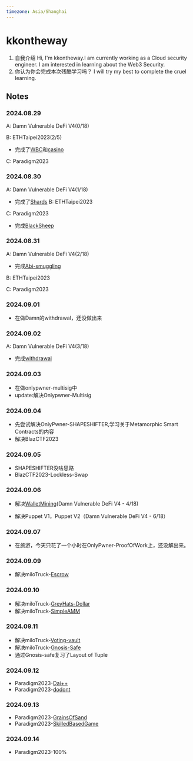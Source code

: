```yaml
---
timezone: Asia/Shanghai
---
```


# kkontheway

1. 自我介绍
   Hi, I'm kkontheway.I am currently working as a Cloud security engineer. I am interested in learning about the Web3 Security.
2. 你认为你会完成本次残酷学习吗？
    I will try my best to complete the cruel learning.

## Notes

<!-- Content_START -->

### 2024.08.29

A: Damn Vulnerable DeFi V4(0/18)

B: ETHTaipei2023(2/5)
- 完成了[WBC](https://github.com/DeFiHackLabs/Web3-CTF-Intensive-CoLearning/tree/main/Writeup/kkontheway/src/ETHTaipei2023#wbc)和[casino](https://github.com/DeFiHackLabs/Web3-CTF-Intensive-CoLearning/tree/main/Writeup/kkontheway/src/ETHTaipei2023#casino)

C: Paradigm2023

### 2024.08.30

A: Damn Vulnerable DeFi V4(1/18)
- 完成了[Shards](https://github.com/DeFiHackLabs/Web3-CTF-Intensive-CoLearning/tree/main/Writeup/kkontheway/src/DamnVulnerableDefi#shards)
B: ETHTaipei2023

C: Paradigm2023
- 完成[BlackSheep](https://github.com/DeFiHackLabs/Web3-CTF-Intensive-CoLearning/tree/main/Writeup/kkontheway/src/Paradigm2023#blacksheep)

### 2024.08.31

A: Damn Vulnerable DeFi V4(2/18)
- 完成[Abi-smuggling](https://github.com/DeFiHackLabs/Web3-CTF-Intensive-CoLearning/tree/main/Writeup/kkontheway/src/DamnVulnerableDefi#abi-smuggling)
  
B: ETHTaipei2023

C: Paradigm2023


### 2024.09.01

- 在做Damn的withdrawal，还没做出来

### 2024.09.02

A: Damn Vulnerable DeFi V4(3/18)
- 完成[withdrawal](https://github.com/DeFiHackLabs/Web3-CTF-Intensive-CoLearning/tree/main/Writeup/kkontheway/src/DamnVulnerableDefi#withdrawal)


### 2024.09.03

- 在做onlypwner-multisig中
- update:解决Onlypwner-Multisig


### 2024.09.04
- 先尝试解决OnlyPwner-SHAPESHIFTER,学习关于Metamorphic Smart Contracts的内容
- 解决BlazCTF2023

### 2024.09.05
- SHAPESHIFTER没啥思路
- BlazCTF2023-Lockless-Swap

### 2024.09.06
- 解决[WalletMining](https://github.com/DeFiHackLabs/Web3-CTF-Intensive-CoLearning/tree/main/Writeup/kkontheway/src/DamnVulnerableDefi#wallet-mining)(Damn Vulnerable DeFi V4 - 4/18)

- 解决Puppet V1，Puppet V2（Damn Vulnerable DeFi V4 - 6/18）

### 2024.09.07
- 在旅游，今天只花了一个小时在OnlyPwner-ProofOfWork上，还没解出来。

### 2024.09.09
- 解决miloTruck-[Escrow](https://github.com/DeFiHackLabs/Web3-CTF-Intensive-CoLearning/tree/main/Writeup/kkontheway/src/MiloTruck)

### 2024.09.10
- 解决miloTruck-[GreyHats-Dollar](https://github.com/DeFiHackLabs/Web3-CTF-Intensive-CoLearning/tree/main/Writeup/kkontheway/src/MiloTruck)
- 解决miloTruck-[SimpleAMM](https://github.com/DeFiHackLabs/Web3-CTF-Intensive-CoLearning/tree/main/Writeup/kkontheway/src/MiloTruck)

### 2024.09.11
- 解决miloTruck-[Voting-vault](https://github.com/DeFiHackLabs/Web3-CTF-Intensive-CoLearning/tree/main/Writeup/kkontheway/src/MiloTruck)
- 解决miloTruck-[Gnosis-Safe](https://github.com/DeFiHackLabs/Web3-CTF-Intensive-CoLearning/tree/main/Writeup/kkontheway/src/MiloTruck)
- 通过Gnosis-safe复习了Layout of Tuple

### 2024.09.12
- Paradigm2023-[Dai++](https://github.com/DeFiHackLabs/Web3-CTF-Intensive-CoLearning/tree/main/Writeup/kkontheway/src/Paradigm2023#dai)
- Paradigm2023-[dodont](https://github.com/DeFiHackLabs/Web3-CTF-Intensive-CoLearning/tree/main/Writeup/kkontheway/src/Paradigm2023#blacksheep)

### 2024.09.13
- Paradigm2023-[GrainsOfSand](https://github.com/DeFiHackLabs/Web3-CTF-Intensive-CoLearning/tree/main/Writeup/kkontheway/src/Paradigm2023#grainsofsand)
- Paradigm2023-[SkilledBasedGame](https://github.com/DeFiHackLabs/Web3-CTF-Intensive-CoLearning/tree/main/Writeup/kkontheway/src/Paradigm2023#skilledbasedgame)

### 2024.09.14
- Paradigm2023-100%
<!-- Content_END -->
